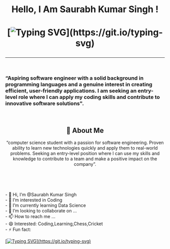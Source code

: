 <h1 align="center">
Hello, I Am Saurabh Kumar Singh ! <br>
</h1>

<div align="center">
    <h1>

[![Typing SVG](https://readme-typing-svg.demolab.com?font=Jersey+10&size=30&pause=1000&center=true&random=false&width=439&lines=Welcome+to+My+GitHub+Profile;Welcome+I+am+Software+Engineer;Turning+idea+into+code.;Pushing+Boundaries+and+Solve+Problem.;I+can+code+Fluent+in+Python+and+Cpp;Let's+Connect+and+Build+Career.)](https://git.io/typing-svg)

</h1>
</div>

<hr/>

<br>

### “Aspiring software engineer with a solid background in programming languages and a genuine interest in creating efficient, user-friendly applications. I am seeking an entry-level role where I can apply my coding skills and contribute to innovative software solutions".

</br> 

<div align="center">
    
</div>
<div align="center">
    <h2>🚀 About Me</h2>
    <p>“computer science student with a passion for software engineering. Proven ability to learn new technologies quickly and apply them to real-world problems. Seeking an entry-level position where I can use my skills and knowledge to contribute to a team and make a positive impact on the company”.</p>
</div>

<br>
<div align="left">
<p>
<br>
<br>
- 👋 Hi, I’m @Saurabh Kumar Singh<br>
- 👀 I’m interested in Coding<br>
- 🌱 I’m currently learning Data Science<br>
- 💞️ I’m looking to collaborate on ...<br>
- 📫 How to reach me ...<br>
- 😄 Interested: Coding,Learning,Chess,Cricket<br>
- ⚡ Fun fact: <br>
    </p>
</div>
<a href="https://www.linkedin.com/in/Saurabh Kumar Singh/">

[![Typing SVG](https://readme-typing-svg.demolab.com?font=Jersey+M54&pause=1000&color=FDB60D&width=435&lines=Thanks+for+visiting+my+profile!)](https://git.io/typing-svg)

</a>
<!-- -
TREKZES/TREKZESTis a ✨ special ✨ repository because its `README.md` (this file) appears on your GitHub profile.
You can click the Preview link to take a look at your changes.
- -->